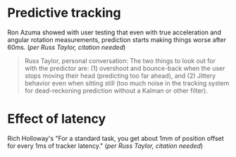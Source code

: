 # Predictive tracking

Ron Azuma showed with user testing that even with true acceleration and angular rotation measurements, prediction starts making things worse after 60ms. (_per Russ Taylor, citation needed_)

> Russ Taylor, personal conversation: The two things to look out for with the predictor are: (1) overshoot and bounce-back when the user stops moving their head (predicting too far ahead), and (2) Jittery behavior even when sitting still (too much noise in the tracking system for dead-reckoning prediction without a Kalman or other filter).

# Effect of latency

Rich Holloway's "For a standard task, you get about 1mm of position offset for every 1ms of tracker latency." (_per Russ Taylor, citation needed_)